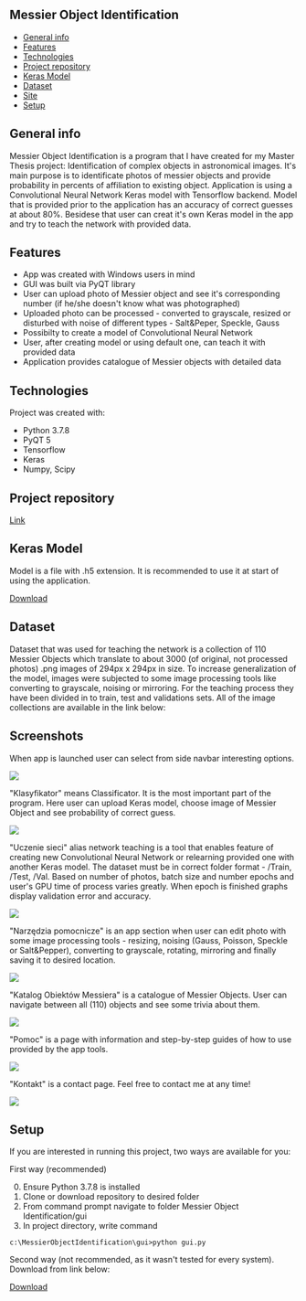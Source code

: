 ## Messier Object Identification
* [General info](#general-info)
* [Features](#features)
* [Technologies](#technologies)
* [Project repository](#project-repository)
* [Keras Model](#keras-model)
* [Dataset](#dataset)
* [Site](#site)
* [Setup](#setup)

## General info
Messier Object Identification is a program that I have created for my Master Thesis project: Identification of complex objects in astronomical images. It's main purpose is to identificate photos of messier objects and provide probability in percents of affiliation to existing object. Application is using a Convolutional Neural Network Keras model with Tensorflow backend. Model that is provided prior to the application has an accuracy of correct guesses at about 80%. Besidese that user can creat it's own Keras model in the app and try to teach the network with provided data. 

## Features
* App was created with Windows users in mind
* GUI was built via PyQT library
* User can upload photo of Messier object and see it's corresponding number (if he/she doesn't know what was photographed)
* Uploaded photo can be processed - converted to grayscale, resized or disturbed with noise of different types - Salt&Peper, Speckle, Gauss
* Possibilty to create a model of Convolutional Neural Network
* User, after creating model or using default one, can teach it with provided data
* Application provides catalogue of Messier objects with detailed data

## Technologies
Project was created with:
* Python 3.7.8
* PyQT 5
* Tensorflow
* Keras
* Numpy, Scipy

## Project repository
[Link](https://github.com/matchodura/Messier-Object-Identification)

## Keras Model

Model is a file with .h5 extension. It is recommended to use it at start of using the application.

[Download](https://drive.google.com/file/d/18ZlbySvh5kxF2jDv-vA6JLm6C_6SAvrj/view?usp=sharing)


## Dataset

Dataset that was used for teaching the network is a collection of 110 Messier Objects which translate to about 3000 (of original, not processed photos) .png images of 294px x 294px in size. To increase generalization of the model, images were subjected to some image processing tools like converting to grayscale, noising or mirroring. For the teaching process they have been divided in to train, test and validations sets. All of the image collections are available in the link below:



## Screenshots

When app is launched user can select from side navbar interesting options.

![](https://drive.google.com/uc?export=view&id=1V6PnL41_fxaVytf_zbkZdMZbkK06ACGd)


"Klasyfikator" means Classificator. It is the most important part of the program. Here user can upload Keras model, choose image of Messier Object and see probability of correct guess.

![](https://drive.google.com/uc?export=view&id=1F-R6vSWP7J59Y0DLmKC93et-J2bxdHSR)

"Uczenie sieci" alias network teaching is a tool that enables feature of creating new Convolutional Neural Network or relearning provided one with another Keras model. The dataset must be in correct folder format - /Train, /Test, /Val. Based on number of photos, batch size and number epochs and user's GPU time of process varies greatly. When epoch is finished graphs display validation error and accuracy.

![](https://drive.google.com/uc?export=view&id=1ZaMFWxKlo5VLnXmebp1mjjq1j_jiWQaV)

"Narzędzia pomocnicze" is an app section when user can edit photo with some image processing tools - resizing, noising (Gauss, Poisson, Speckle or Salt&Pepper), converting to grayscale, rotating, mirroring and finally saving it to desired location.

![](https://drive.google.com/uc?export=view&id=1IMpjCZoGGeOW-IszT_luLlRwaDtN5ST5)

"Katalog Obiektów Messiera" is a catalogue of Messier Objects. User can navigate between all (110) objects and see some trivia about them.

![](https://drive.google.com/uc?export=view&id=1pwtMqah1_aRSeZZamTcin0cBzwi2tPBh)

"Pomoc" is a page with information and step-by-step guides of how to use provided by the app tools.

![](https://drive.google.com/uc?export=view&id=1Ke_QBXsIfv2o26ce-UzMPpJ9oFl2KEPW)

"Kontakt" is a contact page. Feel free to contact me at any time!

![](https://drive.google.com/uc?export=view&id=1W5sqk9NQEwxXBLOJ_yU_NcegWAEpImQe)
	
## Setup
If you are interested in running this project, two ways are available for you:

First way (recommended)

0. Ensure Python 3.7.8 is installed
1. Clone or download repository to desired folder
2. From command prompt navigate to folder 
Messier Object Identification/gui
3. In project directory, write command
```
c:\MessierObjectIdentification\gui>python gui.py
```

Second way (not recommended, as it wasn't tested for every system). Download from link below:

[Download](https://drive.google.com/drive/folders/14A8dVAiegNHl6VE00j1V5XAzOI0-ZZrr?usp=sharing)
